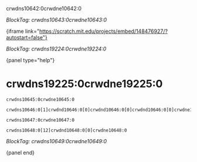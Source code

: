 crwdns10642:0crwdne10642:0

*BlockTag: crwdns10643:0crwdne10643:0*

{iframe link="https://scratch.mit.edu/projects/embed/148476927/?autostart=false"}

*BlockTag: crwdns19224:0crwdne19224:0*

{panel type="help"}

# crwdns19225:0crwdne19225:0

<pre><code class="scratch:split:random">crwdns10645:0crwdne10645:0
</code></pre>

<pre><code class="scratch:split:random">crwdns10646:0[1]crwdnd10646:0[0]crwdnd10646:0[0]crwdnd10646:0[0]crwdne10646:0
</code></pre>

<pre><code class="scratch:split:random">crwdns10647:0crwdne10647:0
</code></pre>

<pre><code class="scratch:split:random">crwdns10648:0[12]crwdnd10648:0[0]crwdne10648:0
</code></pre>

*BlockTag: crwdns10649:0crwdne10649:0*

{panel end}